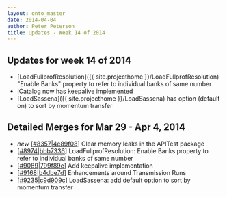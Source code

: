 ```yaml
---
layout: onto_master
date: 2014-04-04
author: Peter Peterson
title: Updates - Week 14 of 2014
---
```

Updates for week 14 of 2014
---------------------------
* [LoadFullprofResolution]({{ site.projecthome }}/LoadFullprofResolution) "Enable Banks" property to refer to individual banks of same number
* ICatalog now has keepalive implemented
* [LoadSassena]({{ site.projecthome }}/LoadSassena) has option (default on) to sort by momentum transfer

Detailed Merges for Mar 29 - Apr 4, 2014
----------------------------------------
* *new* \[[#8357](http://trac.mantidproject.org/mantid/ticket/8357)\|[4e89f08](https://github.com/mantidproject/mantid/commit/4e89f08a33013f4b0628c312f176d500225ea2a4)\] Clear memory leaks in the APITest package
* \[[#8974](http://trac.mantidproject.org/mantid/ticket/8974)\|[bbb7336](https://github.com/mantidproject/mantid/commit/bbb73364b1bb13989501df211b7c1b75af9230fd)\] LoadFullprofResolution: Enable Banks property to refer to individual banks of same number
* \[[#9089](http://trac.mantidproject.org/mantid/ticket/9089)\|[799f89e](https://github.com/mantidproject/mantid/commit/799f89edb4a89b7d53d3e61f33c0b0a5a06ff008)\] Add keepalive implementation
* \[[#9168](http://trac.mantidproject.org/mantid/ticket/9168)\|[b4dbe7d](https://github.com/mantidproject/mantid/commit/b4dbe7d1efb664e3e3b26e6b34ae4d5997752a23)\] Enhancements around Transmission Runs
* \[[#9235](http://trac.mantidproject.org/mantid/ticket/9235)\|[c9d909c](https://github.com/mantidproject/mantid/commit/c9d909cc86f7e9921b0af6a01582cc942d4e9fdd)\] LoadSassena: add default option to sort by momentum transfer
